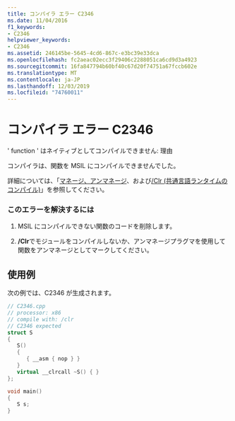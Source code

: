 ```yaml
---
title: コンパイラ エラー C2346
ms.date: 11/04/2016
f1_keywords:
- C2346
helpviewer_keywords:
- C2346
ms.assetid: 246145be-5645-4cd6-867c-e3bc39e33dca
ms.openlocfilehash: fc2aeac02ecc3f29406c2288051ca6cd9d3a4923
ms.sourcegitcommit: 16fa847794b60bf40c67d20f74751a67fccb602e
ms.translationtype: MT
ms.contentlocale: ja-JP
ms.lasthandoff: 12/03/2019
ms.locfileid: "74760011"
---
```

# <a name="compiler-error-c2346"></a>コンパイラ エラー C2346

' function ' はネイティブとしてコンパイルできません: 理由

コンパイラは、関数を MSIL にコンパイルできませんでした。

詳細については、「[マネージ、アンマネージ](../../preprocessor/managed-unmanaged.md)、および[/Clr (共通言語ランタイムのコンパイル)](../../build/reference/clr-common-language-runtime-compilation.md)」を参照してください。

### <a name="to-correct-this-error"></a>このエラーを解決するには

1. MSIL にコンパイルできない関数のコードを削除します。

1. **/Clr**でモジュールをコンパイルしないか、アンマネージプラグマを使用して関数をアンマネージとしてマークしてください。

## <a name="example"></a>使用例

次の例では、C2346 が生成されます。

```cpp
// C2346.cpp
// processor: x86
// compile with: /clr
// C2346 expected
struct S
{
   S()
   {
      { __asm { nop } }
   }
   virtual __clrcall ~S() { }
};

void main()
{
   S s;
}
```
